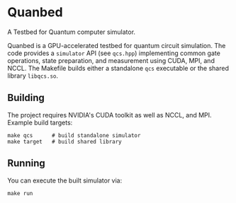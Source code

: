 # Quanbed

A Testbed for Quantum computer simulator.

Quanbed is a GPU-accelerated testbed for quantum circuit simulation. The code provides a `simulator` API (see `qcs.hpp`) implementing common gate operations, state preparation, and measurement using CUDA, MPI, and NCCL. The Makefile builds either a standalone `qcs` executable or the shared library `libqcs.so`.

## Building

The project requires NVIDIA's CUDA toolkit as well as NCCL, and MPI. Example build targets:

```
make qcs      # build standalone simulator
make target   # build shared library
```

## Running

You can execute the built simulator via:

```
make run
```

